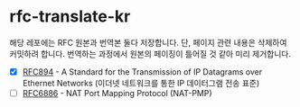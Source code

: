 # rfc-translate-kr
해당 레포에는 RFC 원본과 번역본 둘다 저장합니다. 단, 페이지 관련 내용은 삭제하여 커밋하려 합니다. 번역하는 과정에서 원본의 페이징이 틀어질 것 같아 미리 제거합니다.

- [x] [RFC894](https://github.com/protocol-diver/rfc-translate-kr/blob/main/kr/rfc894.txt) - A Standard for the Transmission of IP Datagrams over Ethernet Networks (이더넷 네트워크를 통한 IP 데이터그램 전송 표준)
- [ ] [RFC6886](https://github.com/protocol-diver/rfc-translate-kr/blob/main/kr/rfc6886.txt) - NAT Port Mapping Protocol (NAT-PMP)
